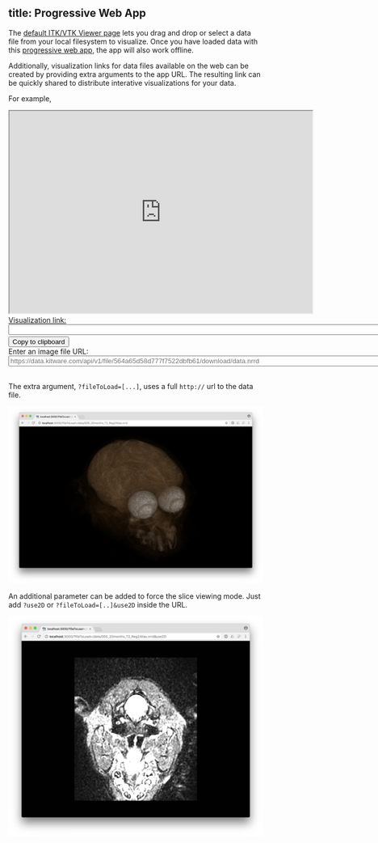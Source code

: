 title: Progressive Web App
---

The [default ITK/VTK Viewer page](https://kitware.github.io/itk-vtk-viewer/app/) lets you drag and drop or select a data file from your local filesystem to visualize. Once you have loaded data with this [progressive web app](https://en.wikipedia.org/wiki/Progressive_Web_Apps), the app will also work offline.

Additionally, visualization links for data files available on the web can be created by providing extra arguments to the app URL. The resulting link can be quickly shared to distribute interative visualizations for your data.

For example,

<iframe
title="Visualization link preview"
src="https://kitware.github.io/itk-vtk-viewer/app/?fileToLoad=https://data.kitware.com/api/v1/file/564a65d58d777f7522dbfb61/download/data.nrrd"
width="600" height="400" id="linkPreview"></iframe>

<div>
<label for="dataVisualizationLink"><a href="https://kitware.github.io/itk-vtk-viewer/app/?fileToLoad=https://data.kitware.com/api/v1/file/564a65d58d777f7522dbfb61/download/data.nrrd" target="_blank" id="linkForNewTab">Visualization link:</a></label>
<textarea name="dataVisualizationLink" id="dataVisualizationLink" rows="1" cols="100" wrap="off" readonly></textarea>
<button onclick="copyLinkToClipboard()">Copy to clipboard</button>
</div>

<script>
var textarea = document.getElementById("dataVisualizationLink");
// Avoid Markdown from messing with it
textarea.value = 'https://kitware.github.io/itk-vtk-viewer/app/?fileToLoad=https://data.kitware.com/api/v1/file/564a65d58d777f7522dbfb61/download/data.nrrd';

function generateDataVisualizationLink() {
  var url = "https://kitware.github.io/itk-vtk-viewer/app/?fileToLoad=" + document.getElementById("dataURL").value.trim();
  var previewer = document.getElementById("linkPreview");
  var linkForNewTab = document.getElementById("linkForNewTab");
  previewer.src = url;
  textarea.value = url;
  linkForNewTab.href = url;
}

function copyLinkToClipboard() {
  textarea.select();
  document.execCommand("copy");
}
</script>

<div>
<label for="dataURL">Enter an image file URL:</label>
<input type="url" name="dataURL" id="dataURL" placeholder="https://data.kitware.com/api/v1/file/564a65d58d777f7522dbfb61/download/data.nrrd" size="100" required oninput="generateDataVisualizationLink()" />
</div>

<br>

The extra argument, `?fileToLoad=[...]`, uses a full `http://` url to the data file.

![ItkVtkViewer](./dataViewer.jpg)

An additional parameter can be added to force the slice viewing mode. Just add `?use2D` or `?fileToLoad=[..]&use2D` inside the URL.

![ItkVtkViewer2D](./2dViewer.jpg)

